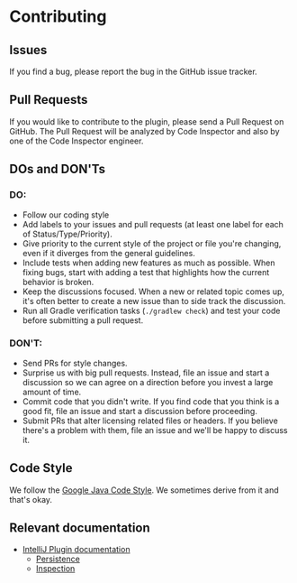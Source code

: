 # Contributing

## Issues

If you find a bug, please report the bug in the GitHub issue tracker.

## Pull Requests

If you would like to contribute to the plugin, please
send a Pull Request on GitHub. The Pull Request will be analyzed
by Code Inspector and also by one of the Code Inspector engineer.


## DOs and DON'Ts

### DO:

* Follow our coding style
* Add labels to your issues and pull requests (at least one label for each of Status/Type/Priority).
* Give priority to the current style of the project or file you're changing, even if it diverges from the general guidelines.
* Include tests when adding new features as much as possible. When fixing bugs, start with adding a test that highlights how the current behavior is broken.
* Keep the discussions focused. When a new or related topic comes up, it's often better to create a new issue than to side track the discussion.
* Run all Gradle verification tasks (`./gradlew check`) and test your code before submitting a pull request.

### DON'T:

* Send PRs for style changes.
* Surprise us with big pull requests. Instead, file an issue and start a discussion so we can agree on a direction before you invest a large amount of time.
* Commit code that you didn't write. If you find code that you think is a good fit, file an issue and start a discussion before proceeding.
* Submit PRs that alter licensing related files or headers. If you believe there's a problem with them, file an issue and we'll be happy to discuss it.


## Code Style

We follow the [Google Java Code Style](https://google.github.io/styleguide/javaguide.html).
We sometimes derive from it and that's okay.


## Relevant documentation

 - [IntelliJ Plugin documentation](https://plugins.jetbrains.com/docs/intellij/basics.html)
   - [Persistence](https://plugins.jetbrains.com/docs/intellij/persisting-state-of-components.html)
   - [Inspection](https://plugins.jetbrains.com/docs/intellij/code-inspections.html)